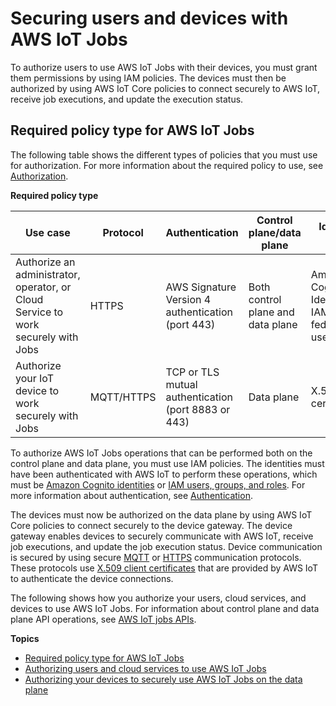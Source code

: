 # Securing users and devices with AWS IoT Jobs<a name="iot-jobs-security"></a>

To authorize users to use AWS IoT Jobs with their devices, you must grant them permissions by using IAM policies\. The devices must then be authorized by using AWS IoT Core policies to connect securely to AWS IoT, receive job executions, and update the execution status\.

## Required policy type for AWS IoT Jobs<a name="jobs-required-policy"></a>

The following table shows the different types of policies that you must use for authorization\. For more information about the required policy to use, see [Authorization](iot-authorization.md)\.


**Required policy type**  

| Use case | Protocol | Authentication | Control plane/data plane | Identity type | Required policy type | 
| --- | --- | --- | --- | --- | --- | 
| Authorize an administrator, operator, or Cloud Service to work securely with Jobs | HTTPS | AWS Signature Version 4 authentication \(port 443\) | Both control plane and data plane | Amazon Cognito Identity, IAM, or federated user | IAM policy | 
| Authorize your IoT device to work securely with Jobs | MQTT/HTTPS | TCP or TLS mutual authentication \(port 8883 or 443\) | Data plane | X\.509 certificates | AWS IoT Core policy | 

To authorize AWS IoT Jobs operations that can be performed both on the control plane and data plane, you must use IAM policies\. The identities must have been authenticated with AWS IoT to perform these operations, which must be [Amazon Cognito identities](cognito-identities.md) or [IAM users, groups, and roles](iam-users-groups-roles.md)\. For more information about authentication, see [Authentication](authentication.md)\.

The devices must now be authorized on the data plane by using AWS IoT Core policies to connect securely to the device gateway\. The device gateway enables devices to securely communicate with AWS IoT, receive job executions, and update the job execution status\. Device communication is secured by using secure [MQTT](mqtt.md) or [HTTPS](http.md) communication protocols\. These protocols use [X\.509 client certificates](x509-client-certs.md) that are provided by AWS IoT to authenticate the device connections\.

The following shows how you authorize your users, cloud services, and devices to use AWS IoT Jobs\. For information about control plane and data plane API operations, see [AWS IoT jobs APIs](jobs-api.md)\.

**Topics**
+ [Required policy type for AWS IoT Jobs](#jobs-required-policy)
+ [Authorizing users and cloud services to use AWS IoT Jobs](iam-policy-users-jobs.md)
+ [Authorizing your devices to securely use AWS IoT Jobs on the data plane](iot-data-plane-jobs.md)